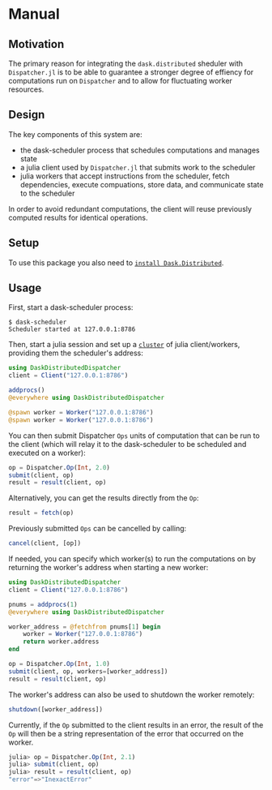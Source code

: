 # Manual

## Motivation

The primary reason for integrating the `dask.distributed` sheduler with `Dispatcher.jl` is to be able to guarantee a stronger degree of effiency for computations run on `Dispatcher` and to allow for fluctuating worker resources.

## Design 

The key components of this system are:

* the dask-scheduler process that schedules computations and manages state
* a julia client used by `Dispatcher.jl` that submits work to the scheduler
* julia workers that accept instructions from the scheduler, fetch dependencies, execute compuations, store data, and communicate state to the scheduler

In order to avoid redundant computations, the client will reuse previously computed results for identical operations.

## Setup

To use this package you also need to [`install Dask.Distributed`](http://distributed.readthedocs.io/en/latest/install.html).

## Usage

First, start a dask-scheduler process:

```
$ dask-scheduler
Scheduler started at 127.0.0.1:8786
```

Then, start a julia session and set up a [`cluster`](https://docs.julialang.org/en/stable/manual/parallel-computing/#clustermanagers) of julia client/workers, providing them the scheduler's address:

```julia
using DaskDistributedDispatcher
client = Client("127.0.0.1:8786")

addprocs()
@everywhere using DaskDistributedDispatcher

@spawn worker = Worker("127.0.0.1:8786")
@spawn worker = Worker("127.0.0.1:8786")
```

You can then submit Dispatcher `Ops` units of computation that can be run to the client (which will relay it to the dask-scheduler to be scheduled and executed on a worker):

```julia
op = Dispatcher.Op(Int, 2.0)
submit(client, op)
result = result(client, op)
```

Alternatively, you can get the results directly from the `Op`:

```julia
result = fetch(op)
```

Previously submitted `Ops` can be cancelled by calling:

```julia
cancel(client, [op])
```

If needed, you can specify which worker(s) to run the computations on by returning the worker's address when starting a new worker:

```julia
using DaskDistributedDispatcher
client = Client("127.0.0.1:8786")

pnums = addprocs(1)
@everywhere using DaskDistributedDispatcher

worker_address = @fetchfrom pnums[1] begin
    worker = Worker("127.0.0.1:8786")
    return worker.address
end

op = Dispatcher.Op(Int, 1.0)
submit(client, op, workers=[worker_address])
result = result(client, op)
```

The worker's address can also be used to shutdown the worker remotely:

```julia
shutdown([worker_address])
```

Currently, if the `Op` submitted to the client results in an error, the result of the `Op` will then be a string representation of the error that occurred on the worker.

```julia
julia> op = Dispatcher.Op(Int, 2.1)
julia> submit(client, op)
julia> result = result(client, op)
"error"=>"InexactError"
```
